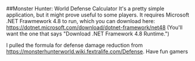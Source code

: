 ##Monster Hunter: World Defense Calculator
It's a pretty simple application, but it might prove useful to some players.
It requires Microsoft .NET Frawmework 4.8 to run, which you can download here: https://dotnet.microsoft.com/download/dotnet-framework/net48
(You'll want the one that says "Download .NET Framework 4.8 Runtime.")

I pulled the formula for defense damage reduction from https://monsterhunterworld.wiki.fextralife.com/Defense.
Have fun gamers